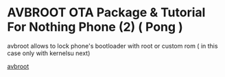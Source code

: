 # AVBROOT OTA Package & Tutorial For Nothing Phone (2) ( Pong )
avbroot allows to lock phone's bootloader with root or custom rom ( in this case only with kernelsu next)<br>

[avbroot](https://github.com/chenxiaolong/avbroot)